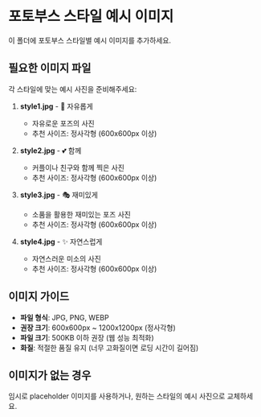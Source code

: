 # 포토부스 스타일 예시 이미지

이 폴더에 포토부스 스타일별 예시 이미지를 추가하세요.

## 필요한 이미지 파일

각 스타일에 맞는 예시 사진을 준비해주세요:

1. **style1.jpg** - 📸 자유롭게

   - 자유로운 포즈의 사진
   - 추천 사이즈: 정사각형 (600x600px 이상)

2. **style2.jpg** - 💕 함께

   - 커플이나 친구와 함께 찍은 사진
   - 추천 사이즈: 정사각형 (600x600px 이상)

3. **style3.jpg** - 🎭 재미있게

   - 소품을 활용한 재미있는 포즈 사진
   - 추천 사이즈: 정사각형 (600x600px 이상)

4. **style4.jpg** - ✨ 자연스럽게
   - 자연스러운 미소의 사진
   - 추천 사이즈: 정사각형 (600x600px 이상)

## 이미지 가이드

- **파일 형식**: JPG, PNG, WEBP
- **권장 크기**: 600x600px ~ 1200x1200px (정사각형)
- **파일 크기**: 500KB 이하 권장 (웹 성능 최적화)
- **화질**: 적절한 품질 유지 (너무 고화질이면 로딩 시간이 길어짐)

## 이미지가 없는 경우

임시로 placeholder 이미지를 사용하거나, 원하는 스타일의 예시 사진으로 교체하세요.
